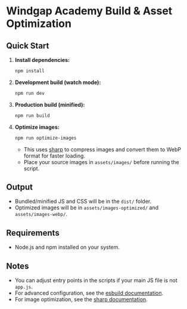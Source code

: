 # Windgap Academy Build & Asset Optimization

## Quick Start

1. **Install dependencies:**
   ```sh
   npm install
   ```
2. **Development build (watch mode):**
   ```sh
   npm run dev
   ```
3. **Production build (minified):**
   ```sh
   npm run build
   ```
4. **Optimize images:**
   ```sh
   npm run optimize-images
   ```
   - This uses [sharp](https://sharp.pixelplumbing.com/) to compress images and convert them to WebP format for faster loading.
   - Place your source images in `assets/images/` before running the script.

## Output
- Bundled/minified JS and CSS will be in the `dist/` folder.
- Optimized images will be in `assets/images-optimized/` and `assets/images-webp/`.

## Requirements
- Node.js and npm installed on your system.

## Notes
- You can adjust entry points in the scripts if your main JS file is not `app.js`.
- For advanced configuration, see the [esbuild documentation](https://esbuild.github.io/).
- For image optimization, see the [sharp documentation](https://sharp.pixelplumbing.com/).
